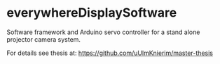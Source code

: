 everywhereDisplaySoftware
=========================
Software framework and Arduino servo controller for a stand alone projector camera system. 

For details see thesis at:
https://github.com/uUlmKnierim/master-thesis

